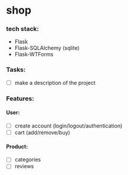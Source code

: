# shop
### tech stack:
- Flask 
- Flask-SQLAlchemy (sqlite)
- Flask-WTForms
### Tasks:
- [ ] make a description of the project

### Features:
#### User: 
- [ ] create account (login/logout/authentication)
- [ ] cart (add/remove/buy)

#### Product:
- [ ] categories
- [ ] reviews
